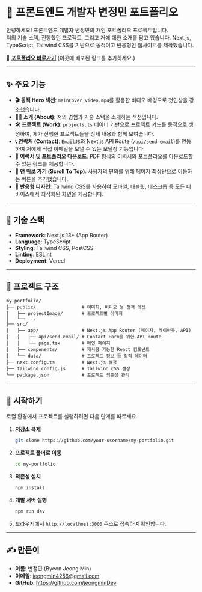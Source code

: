 # 🎨 프론트엔드 개발자 변정민 포트폴리오

안녕하세요! 프론트엔드 개발자 변정민의 개인 포트폴리오 프로젝트입니다.  
저의 기술 스택, 진행했던 프로젝트, 그리고 저에 대한 소개를 담고 있습니다. Next.js, TypeScript, Tailwind CSS를 기반으로 동적이고 반응형인 웹사이트를 제작했습니다.

🔗 **[포트폴리오 바로가기](https://jeongmin-dev-portfolio.vercel.app/)** (이곳에 배포된 링크를 추가하세요.)

---

## ✨ 주요 기능

- **🎬 동적 Hero 섹션**: `mainCover_video.mp4`를 활용한 비디오 배경으로 첫인상을 강조했습니다.
- **🧑‍💻 소개 (About)**: 저의 경험과 기술 스택을 소개하는 섹션입니다.
- **🛠️ 프로젝트 (Work)**: `projects.ts` 데이터 기반으로 프로젝트 카드를 동적으로 생성하여, 제가 진행한 프로젝트들을 상세 내용과 함께 보여줍니다.
- **📞 연락처 (Contact)**: `EmailJS`와 Next.js API Route (`/api/send-email`)를 연동하여 저에게 직접 이메일을 보낼 수 있는 모달창 기능입니다.
- **📜 이력서 및 포트폴리오 다운로드**: PDF 형식의 이력서와 포트폴리오를 다운로드할 수 있는 링크를 제공합니다.
- **🔼 맨 위로 가기 (Scroll To Top)**: 사용자의 편의를 위해 페이지 최상단으로 이동하는 버튼을 추가했습니다.
- **📱 반응형 디자인**: Tailwind CSS를 사용하여 모바일, 태블릿, 데스크톱 등 모든 디바이스에서 최적화된 화면을 제공합니다.

---

## 🚀 기술 스택

- **Framework**: Next.js 13+ (App Router)
- **Language**: TypeScript
- **Styling**: Tailwind CSS, PostCSS
- **Linting**: ESLint
- **Deployment**: Vercel

---

## 📂 프로젝트 구조

```
my-portfolio/
├── public/                 # 이미지, 비디오 등 정적 에셋
│   ├── projectImage/       # 프로젝트별 이미지
│   └── ...
├── src/
│   ├── app/                # Next.js App Router (페이지, 레이아웃, API)
│   │   ├── api/send-email/ # Contact Form을 위한 API Route
│   │   └── page.tsx        # 메인 페이지
│   ├── components/         # 재사용 가능한 React 컴포넌트
│   └── data/               # 프로젝트 정보 등 정적 데이터
├── next.config.ts          # Next.js 설정
├── tailwind.config.js      # Tailwind CSS 설정
└── package.json            # 프로젝트 의존성 관리
```

---

## 🏁 시작하기

로컬 환경에서 프로젝트를 실행하려면 다음 단계를 따르세요.

1.  **저장소 복제**

    ```bash
    git clone https://github.com/your-username/my-portfolio.git
    ```

2.  **프로젝트 폴더로 이동**

    ```bash
    cd my-portfolio
    ```

3.  **의존성 설치**

    ```bash
    npm install
    ```

4.  **개발 서버 실행**

    ```bash
    npm run dev
    ```

5.  브라우저에서 `http://localhost:3000` 주소로 접속하여 확인합니다.

---

## ✍️ 만든이

- **이름**: 변정민 (Byeon Jeong Min)
- **이메일**: jeongmin4256@gmail.com
- **GitHub**: https://github.com/jeongminDev

